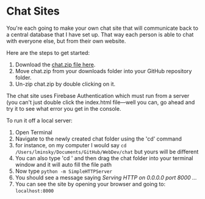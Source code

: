 # Chat Sites

You're each going to make your own chat site that will communicate back to a central database that I have set up. That way each person is able to chat with everyone else, but from their own website.

Here are the steps to get started:
1. Download the [chat.zip file here](https://github.com/lminsky/Web-Development/raw/master/docs/chat/chat.zip).
1. Move chat.zip from your downloads folder into your GitHub repository folder.
1. Un-zip chat.zip by double clicking on it.

The chat site uses Firebase Authentication which must run from a server (you can't just double click the index.html file—well you can, go ahead and try it to see what error you get in the console.

To run it off a local server:
1. Open Terminal
1. Navigate to the newly created chat folder using the 'cd' command
  1. for instance, on my computer I would say `cd /Users/lminsky/Documents/GitHub/WebDev/chat` but yours will be different
1. You can also type 'cd ' and then drag the chat folder into your terminal window and it will auto fill the file path
1. Now type `python -m SimpleHTTPServer`
1. You should see a message saying _Serving HTTP on 0.0.0.0 port 8000 ..._
1. You can see the site by opening your browser and going to: `localhost:8000`
